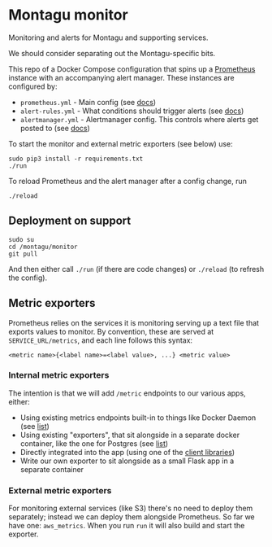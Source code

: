 # Montagu monitor
Monitoring and alerts for Montagu and supporting services.

We should consider separating out the Montagu-specific bits.

This repo of a Docker Compose configuration that spins up a
[Prometheus](https://prometheus.io/) instance with an accompanying alert
manager. These instances are configured by:

* `prometheus.yml` - Main config (see [docs](https://prometheus.io/docs/prometheus/latest/configuration/configuration/))
* `alert-rules.yml` - What conditions should trigger alerts (see [docs](https://prometheus.io/docs/prometheus/latest/configuration/alerting_rules/))
* `alertmanager.yml` - Alertmanager config. This controls where alerts get posted to (see [docs](https://prometheus.io/docs/alerting/configuration/))

To start the monitor and external metric exporters (see below) use:

```
sudo pip3 install -r requirements.txt
./run
```

To reload Prometheus and the alert manager after a config change, run
 ```
 ./reload
 ```
 
## Deployment on support
```
sudo su
cd /montagu/monitor
git pull
```

And then either call `./run` (if there are code changes) or `./reload` (to 
refresh the config).

## Metric exporters
Prometheus relies on the services it is monitoring serving up a text file that
exports values to monitor. By convention, these are served at
`SERVICE_URL/metrics`, and each line follows this syntax:

```
<metric name>{<label name>=<label value>, ...} <metric value>
```

### Internal metric exporters
The intention is that we will add `/metric` endpoints to our various apps, 
either:

* Using existing metrics endpoints built-in to things like Docker Daemon (see 
  [list](https://prometheus.io/docs/instrumenting/exporters/#software-exposing-prometheus-metrics))
* Using existing "exporters", that sit alongside in a separate docker container,
  like the one for Postgres (see [list](https://prometheus.io/docs/instrumenting/exporters/#third-party-exporters))
* Directly integrated into the app (using one of the 
  [client libraries](https://prometheus.io/docs/instrumenting/clientlibs/)) 
* Write our own exporter to sit alongside as a small Flask app in a separate 
  container

### External metric exporters
For monitoring external services (like S3) there's no need to deploy them 
separately; instead we can deploy them alongside Prometheus. So far we have one:
`aws_metrics`. When you run `run` it will also build and start the exporter.
